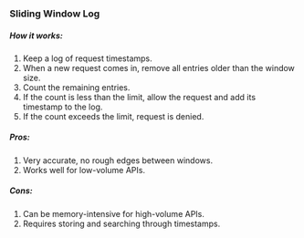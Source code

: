 ### Sliding Window Log

##### How it works:

1.  Keep a log of request timestamps.
2.  When a new request comes in, remove all entries older than the window size.
3.  Count the remaining entries.
4.  If the count is less than the limit, allow the request and add its timestamp to the log.
5.  If the count exceeds the limit, request is denied.

##### Pros:

1.  Very accurate, no rough edges between windows.
2.  Works well for low-volume APIs.

##### Cons:

1.  Can be memory-intensive for high-volume APIs.
2.  Requires storing and searching through timestamps.

